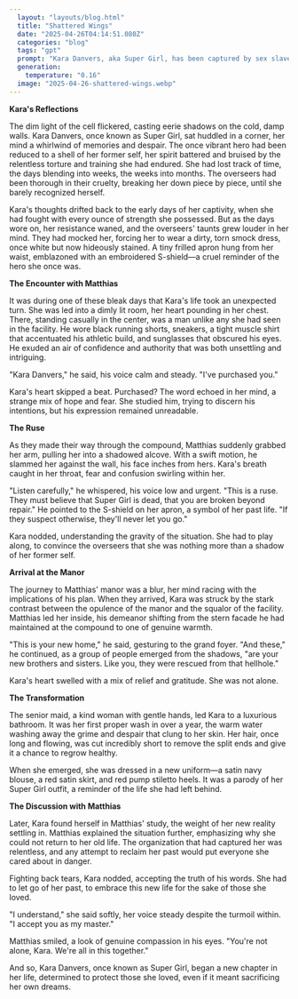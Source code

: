 ```yaml
---
  layout: "layouts/blog.html"
  title: "Shattered Wings"
  date: "2025-04-26T04:14:51.080Z"
  categories: "blog"
  tags: "gpt"
  prompt: "Kara Danvers, aka Super Girl, has been captured by sex slave traders. They have groomed and trained her for over a year, Kara losing track of the time as days, weeks, and months pass during her time of torture and brokenness. One day, she is suddenly purchased by a mysterious yet surprisingly casual outsider, her new master. As they are making their way through the compound, he informs her that if she wants to get out of this hellhole she must play along, tricking the overseers, convincing them that they have completely broken her and that Super Girl is well and truly dead. After they depart, the ruse successful, he brings her to his manor, where he informs her that this is her new home, and that her fellow servants, her new brothers and sisters, were also rescues from that hellhole. After having her thoroughly cleaned and styled by a senior maid, Kara returns to Master Matthias dressed in what seems to be a mockery of her old costume, a satin navy blouse, a red satin skirt, and red pump stiletto heels, a satin secretary equivalent of her Super Girl gear. He informs her that this is necessary as a continued ruse for the organization that captured her. While he can purchase the \"slaves\" and give them decent lives, the organization must believe that the \"slaves\" are still broken. Sadly, he cannot restore Kara to her old life, for if he did, the organization would capture her again, subjecting her to twice as much hell, and would also capture Kara's friends and family, her fellow servants, and Matthias himself. For everyone's sake, in the eyes of the world, Super Girl and Kara Danvers must remain dead. Fighting back tears, Kara agrees to her new mater's terms, so broken and scared because of what happened to her, and not wishing that fate on anyone else. She agrees to become Kara, her master's executive assistant. The story should include several pivotal scenes including: 1) Kara's own thoughts and reflections on what has transpired in the hellhole through the training and torture, 2) the first encounter where Matthias informers Kara that he has purchased her, 3) an incident where Mattias pretends to slam Kara against a wall to inform her of his plan under the guise of violent reprimand, which must include a specific reference to Super Girl and the apron on Kara's dress, 4) the arrival at Matthias' manor and his description of what he has done and how he has also rescued her fellow servants 5) her cleaning and grooming, aka her first proper wash in over a year, which includes her hair being cut incredibly short due to the number of split ends and to give it a chance it to regrow healthy, 6) her dressing in her new uniform and her recognition of that it is a parody of her Super Girl outfit, and 7) her discussion with Matthias where he explains the situation further, emphasizing why she cannot go back to her old life, during which she accepts him as her master. Beyond the description of her secretary outfit, there should also be two other clothing descriptions in the story: 1) Matthias' outfit: black running shorts, sneakers, a tight muscle shirt, and sunglasses, which he wears inside the facility but removes when arriving at the manor 2) Kara's initial outfit in the facility, a dirty torn smock dress, once white, now hideously stained, and a tiny frilled apron, upon which there is an embroidered S-shield, which the oversees forced her to add to her outfit in mockery. The S-shield on the apron is what Matthias points to and references during the fake wall slamming scene, where he explains that the overseers must believe Super Girl is dead before they will let Matthias take her from the facility"
  generation: 
    temperature: "0.16"
  image: "2025-04-26-shattered-wings.webp"
---
```

**Kara's Reflections**

The dim light of the cell flickered, casting eerie shadows on the cold, damp walls. Kara Danvers, once known as Super Girl, sat huddled in a corner, her mind a whirlwind of memories and despair. The once vibrant hero had been reduced to a shell of her former self, her spirit battered and bruised by the relentless torture and training she had endured. She had lost track of time, the days blending into weeks, the weeks into months. The overseers had been thorough in their cruelty, breaking her down piece by piece, until she barely recognized herself.

Kara's thoughts drifted back to the early days of her captivity, when she had fought with every ounce of strength she possessed. But as the days wore on, her resistance waned, and the overseers' taunts grew louder in her mind. They had mocked her, forcing her to wear a dirty, torn smock dress, once white but now hideously stained. A tiny frilled apron hung from her waist, emblazoned with an embroidered S-shield—a cruel reminder of the hero she once was.

**The Encounter with Matthias**

It was during one of these bleak days that Kara's life took an unexpected turn. She was led into a dimly lit room, her heart pounding in her chest. There, standing casually in the center, was a man unlike any she had seen in the facility. He wore black running shorts, sneakers, a tight muscle shirt that accentuated his athletic build, and sunglasses that obscured his eyes. He exuded an air of confidence and authority that was both unsettling and intriguing.

"Kara Danvers," he said, his voice calm and steady. "I've purchased you."

Kara's heart skipped a beat. Purchased? The word echoed in her mind, a strange mix of hope and fear. She studied him, trying to discern his intentions, but his expression remained unreadable.

**The Ruse**

As they made their way through the compound, Matthias suddenly grabbed her arm, pulling her into a shadowed alcove. With a swift motion, he slammed her against the wall, his face inches from hers. Kara's breath caught in her throat, fear and confusion swirling within her.

"Listen carefully," he whispered, his voice low and urgent. "This is a ruse. They must believe that Super Girl is dead, that you are broken beyond repair." He pointed to the S-shield on her apron, a symbol of her past life. "If they suspect otherwise, they'll never let you go."

Kara nodded, understanding the gravity of the situation. She had to play along, to convince the overseers that she was nothing more than a shadow of her former self.

**Arrival at the Manor**

The journey to Matthias' manor was a blur, her mind racing with the implications of his plan. When they arrived, Kara was struck by the stark contrast between the opulence of the manor and the squalor of the facility. Matthias led her inside, his demeanor shifting from the stern facade he had maintained at the compound to one of genuine warmth.

"This is your new home," he said, gesturing to the grand foyer. "And these," he continued, as a group of people emerged from the shadows, "are your new brothers and sisters. Like you, they were rescued from that hellhole."

Kara's heart swelled with a mix of relief and gratitude. She was not alone.

**The Transformation**

The senior maid, a kind woman with gentle hands, led Kara to a luxurious bathroom. It was her first proper wash in over a year, the warm water washing away the grime and despair that clung to her skin. Her hair, once long and flowing, was cut incredibly short to remove the split ends and give it a chance to regrow healthy.

When she emerged, she was dressed in a new uniform—a satin navy blouse, a red satin skirt, and red pump stiletto heels. It was a parody of her Super Girl outfit, a reminder of the life she had left behind.

**The Discussion with Matthias**

Later, Kara found herself in Matthias' study, the weight of her new reality settling in. Matthias explained the situation further, emphasizing why she could not return to her old life. The organization that had captured her was relentless, and any attempt to reclaim her past would put everyone she cared about in danger.

Fighting back tears, Kara nodded, accepting the truth of his words. She had to let go of her past, to embrace this new life for the sake of those she loved.

"I understand," she said softly, her voice steady despite the turmoil within. "I accept you as my master."

Matthias smiled, a look of genuine compassion in his eyes. "You're not alone, Kara. We're all in this together."

And so, Kara Danvers, once known as Super Girl, began a new chapter in her life, determined to protect those she loved, even if it meant sacrificing her own dreams.
